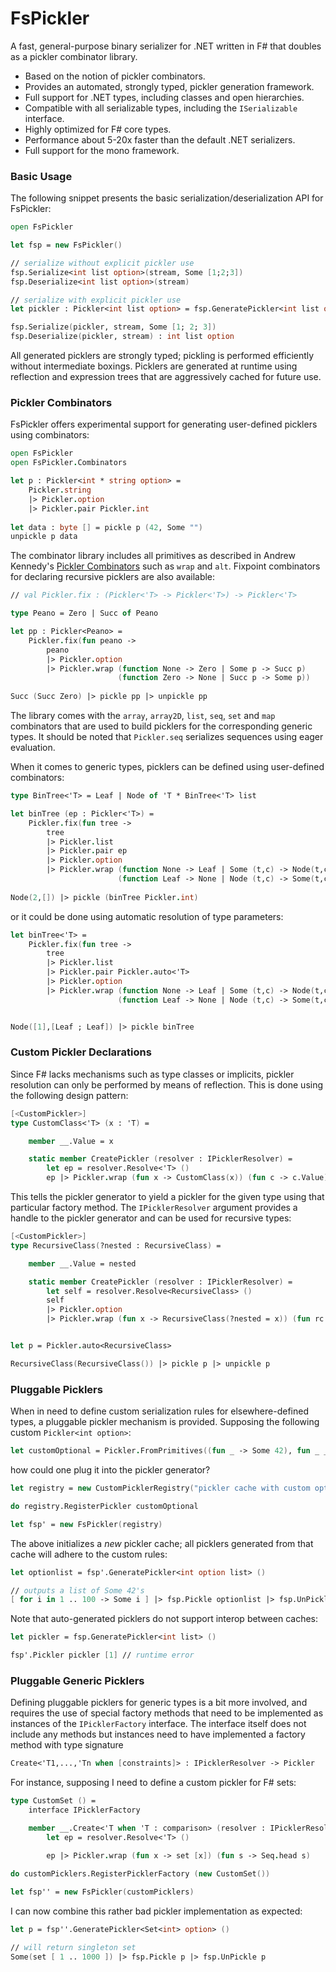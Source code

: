# FsPickler

A fast, general-purpose binary serializer for .NET written in F# 
that doubles as a pickler combinator library.

* Based on the notion of pickler combinators.
* Provides an automated, strongly typed, pickler generation framework.
* Full support for .NET types, including classes and open hierarchies.
* Compatible with all serializable types, including the ``ISerializable`` interface.
* Highly optimized for F# core types.
* Performance about 5-20x faster than the default .NET serializers.
* Full support for the mono framework.

### Basic Usage

The following snippet presents the basic serialization/deserialization API for FsPickler:

```fsharp
open FsPickler

let fsp = new FsPickler()

// serialize without explicit pickler use
fsp.Serialize<int list option>(stream, Some [1;2;3])
fsp.Deserialize<int list option>(stream)

// serialize with explicit pickler use
let pickler : Pickler<int list option> = fsp.GeneratePickler<int list option> ()

fsp.Serialize(pickler, stream, Some [1; 2; 3])
fsp.Deserialize(pickler, stream) : int list option
```

All generated picklers are strongly typed; pickling is performed efficiently
without intermediate boxings. Picklers are generated at runtime using reflection
and expression trees that are aggressively cached for future use.

### Pickler Combinators

FsPickler offers experimental support for generating user-defined picklers using combinators:

```fsharp
open FsPickler
open FsPickler.Combinators

let p : Pickler<int * string option> = 
    Pickler.string 
    |> Pickler.option 
    |> Pickler.pair Pickler.int
    
let data : byte [] = pickle p (42, Some "")
unpickle p data
```

The combinator library includes all primitives as described in Andrew Kennedy's 
[Pickler Combinators](http://research.microsoft.com/en-us/um/people/akenn/fun/picklercombinators.pdf)
such as ``wrap`` and ``alt``. Fixpoint combinators for declaring recursive picklers are also available:
```fsharp
// val Pickler.fix : (Pickler<'T> -> Pickler<'T>) -> Pickler<'T>

type Peano = Zero | Succ of Peano

let pp : Pickler<Peano> =
    Pickler.fix(fun peano ->
        peano
        |> Pickler.option
        |> Pickler.wrap (function None -> Zero | Some p -> Succ p)
                        (function Zero -> None | Succ p -> Some p))
                        
Succ (Succ Zero) |> pickle pp |> unpickle pp
```
The library comes with the ``array``, ``array2D``, ``list``, ``seq``, ``set`` and ``map`` 
combinators that are used to build picklers for the corresponding generic types. 
It should be noted that ``Pickler.seq`` serializes sequences using eager evaluation.

When it comes to generic types, picklers can be defined using user-defined combinators:

```fsharp
type BinTree<'T> = Leaf | Node of 'T * BinTree<'T> list

let binTree (ep : Pickler<'T>) =
    Pickler.fix(fun tree ->
        tree
        |> Pickler.list
        |> Pickler.pair ep
        |> Pickler.option
        |> Pickler.wrap (function None -> Leaf | Some (t,c) -> Node(t,c))
                        (function Leaf -> None | Node (t,c) -> Some(t,c)))
                        
Node(2,[]) |> pickle (binTree Pickler.int)
```
or it could be done using automatic resolution of type parameters:

```fsharp
let binTree<'T> =
    Pickler.fix(fun tree ->
        tree
        |> Pickler.list
        |> Pickler.pair Pickler.auto<'T>
        |> Pickler.option
        |> Pickler.wrap (function None -> Leaf | Some (t,c) -> Node(t,c))
                        (function Leaf -> None | Node (t,c) -> Some(t,c)))


Node([1],[Leaf ; Leaf]) |> pickle binTree
```

### Custom Pickler Declarations

Since F# lacks mechanisms such as type classes or implicits, 
pickler resolution can only be performed by means of reflection.
This is done using the following design pattern:

```fsharp
[<CustomPickler>]
type CustomClass<'T> (x : 'T) =

    member __.Value = x

    static member CreatePickler (resolver : IPicklerResolver) =
        let ep = resolver.Resolve<'T> ()
        ep |> Pickler.wrap (fun x -> CustomClass(x)) (fun c -> c.Value)
```
This tells the pickler generator to yield a pickler for the given type
using that particular factory method. The ``IPicklerResolver`` argument provides
a handle to the pickler generator and can be used for recursive types:
```fsharp
[<CustomPickler>]
type RecursiveClass(?nested : RecursiveClass) =

    member __.Value = nested

    static member CreatePickler (resolver : IPicklerResolver) =
        let self = resolver.Resolve<RecursiveClass> ()
        self 
        |> Pickler.option 
        |> Pickler.wrap (fun x -> RecursiveClass(?nested = x)) (fun rc -> rc.Value)


let p = Pickler.auto<RecursiveClass>

RecursiveClass(RecursiveClass()) |> pickle p |> unpickle p
```

### Pluggable Picklers

When in need to define custom serialization rules for elsewhere-defined types, 
a pluggable pickler mechanism is provided. 
Supposing the following custom ``Pickler<int option>``:
```fsharp
let customOptional = Pickler.FromPrimitives((fun _ -> Some 42), fun _ _ -> ())
```
how could one plug it into the pickler generator?
```fsharp
let registry = new CustomPicklerRegistry("pickler cache with custom optionals")

do registry.RegisterPickler customOptional

let fsp' = new FsPickler(registry)
```
The above initializes a *new* pickler cache; all picklers generated from that cache
will adhere to the custom rules:
```fsharp
let optionlist = fsp'.GeneratePickler<int option list> ()

// outputs a list of Some 42's
[ for i in 1 .. 100 -> Some i ] |> fsp.Pickle optionlist |> fsp.UnPickle optionlist
```
Note that auto-generated picklers do not support interop between caches:
```fsharp
let pickler = fsp.GeneratePickler<int list> ()

fsp'.Pickler pickler [1] // runtime error
```

### Pluggable Generic Picklers

Defining pluggable picklers for generic types is a bit more involved, 
and requires the use of special factory methods that need to be implemented
as instances of the ``IPicklerFactory`` interface. The interface itself
does not include any methods but instances need to have implemented a
factory method with type signature 
```fsharp
Create<'T1,...,'Tn when [constraints]> : IPicklerResolver -> Pickler
```
For instance, supposing I need to define a custom pickler for F# sets:
```fsharp
type CustomSet () =
    interface IPicklerFactory

    member __.Create<'T when 'T : comparison> (resolver : IPicklerResolver) =
        let ep = resolver.Resolve<'T> ()

        ep |> Pickler.wrap (fun x -> set [x]) (fun s -> Seq.head s)
        
do customPicklers.RegisterPicklerFactory (new CustomSet())

let fsp'' = new FsPickler(customPicklers)
```
I can now combine this rather bad pickler implementation as expected:
```fsharp
let p = fsp''.GeneratePickler<Set<int> option> ()

// will return singleton set
Some(set [ 1 .. 1000 ]) |> fsp.Pickle p |> fsp.UnPickle p
```
